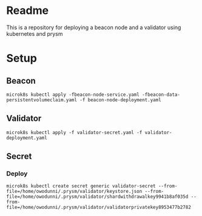 # Readme
This is a repository for deploying a beacon node and a validator using kubernetes and prysm

# Setup

## Beacon

```
microk8s kubectl apply -fbeacon-node-service.yaml -fbeacon-data-persistentvolumeclaim.yaml -f beacon-node-deployment.yaml
```

## Validator

```
microk8s kubectl apply -f validator-secret.yaml -f validator-deployment.yaml
```

## Secret

### Deploy
```
microk8s kubectl create secret generic validator-secret --from-file=/home/owodunni/.prysm/validator/keystore.json --from-file=/home/owodunni/.prysm/validator/shardwithdrawalkey9941b8af035d --from-file=/home/owodunni/.prysm/validator/validatorprivatekey8953477b2782
```
